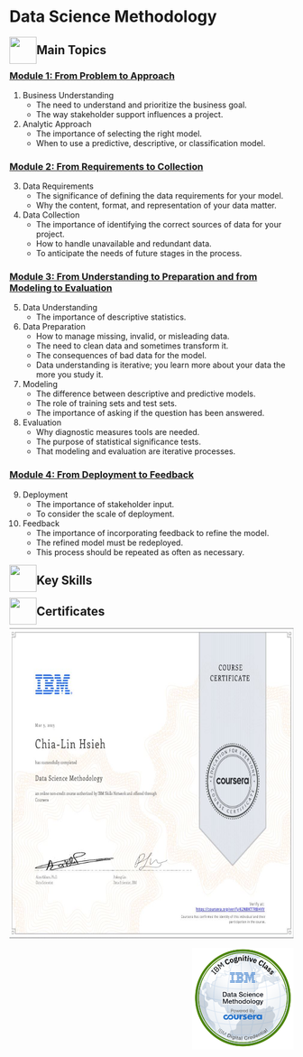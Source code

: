 # Data Science Methodology


<a href="url"><img src="https://user-images.githubusercontent.com/93101704/222638742-f320726e-c9e3-4d19-a293-73edda6c7932.png" align="left" height="48" width="48" ></a>
##  Main Topics 

  ### [Module 1: From Problem to Approach](https://github.com/ChiaLinz/IBM_Data_Science_Professional_Certificate/blob/main/03.%20%20Data%20Science%20Methodology/01.%20From-Problem-to-Approach.ipynb)
  1. Business Understanding
      * The need to understand and prioritize the business goal.
      * The way stakeholder support influences a project. 
   2.  Analytic Approach
       *	The importance of selecting the right model.
       *	When to use a predictive, descriptive, or classification model. 

   ### [Module 2: From Requirements to Collection](https://github.com/ChiaLinz/IBM_Data_Science_Professional_Certificate/blob/main/03.%20%20Data%20Science%20Methodology/02.%20From-Requirements-to-Collection.ipynb)
   3. Data Requirements
       *	The significance of defining the data requirements for your model.
       *	Why the content, format, and representation of your data matter. 
   4. Data Collection
       *	The importance of identifying the correct sources of data for your project.
       *	How to handle unavailable and redundant data.
       *	To anticipate the needs of future stages in the process.


   ### [Module 3: From Understanding to Preparation and from Modeling to Evaluation](https://github.com/ChiaLinz/IBM_Data_Science_Professional_Certificate/blob/main/03.%20%20Data%20Science%20Methodology/03.%20From-Understanding-to-Preparation.ipynb)
   5. Data Understanding
       *	The importance of descriptive statistics.
   6. Data Preparation
       *	How to manage missing, invalid, or misleading data.
       *	The need to clean data and sometimes transform it.
       *	The consequences of bad data for the model.
       *	Data understanding is iterative; you learn more about your data the more you study it. 
   7. Modeling
       *	The difference between descriptive and predictive models.
       *	The role of training sets and test sets.
       *	The importance of asking if the question has been answered.
   8. Evaluation
       *	Why diagnostic measures tools are needed.
       *	The purpose of statistical significance tests.
       * That modeling and evaluation are iterative processes.

   ### [Module 4: From Deployment to Feedback](https://github.com/ChiaLinz/IBM_Data_Science_Professional_Certificate/blob/main/03.%20%20Data%20Science%20Methodology/04.%20From-Modeling-to-Evaluation.ipynb)
   9. Deployment
       *	The importance of stakeholder input.
       *	To consider the scale of deployment.
   10. Feedback
       *	The importance of incorporating feedback to refine the model.
       *	The refined model must be redeployed.
       *	This process should be repeated as often as necessary.
    
    
 <a href="url"><img src="https://user-images.githubusercontent.com/93101704/222638910-af998087-8417-4102-be5b-6cf3c0945f51.png" align="left" height="48" width="48" ></a>
##  Key Skills 

<a href="url"><img src="https://user-images.githubusercontent.com/93101704/222639172-776dc817-d4a7-438b-bc7b-3b29c5d61f3a.png" align="left" height="48" width="48" ></a>   
 ##  Certificates 
 
   
  <a href="https://www.coursera.org/account/accomplishments/certificate/SYBL7VKHAR94"><img src="https://github.com/ChiaLinz/IBM_Data_Science_Professional_Certificate/blob/main/03.%20%20Data%20Science%20Methodology/IBM%20Certificate%2003%20Data%20Science%20Methodology.JPG" height="550" width="700" ></a>
  
   <a href="https://www.credly.com/badges/4e74c864-23f2-4470-9d00-f4a4f91ad093"><img src="https://github.com/ChiaLinz/IBM_Data_Science_Professional_Certificate/blob/main/03.%20%20Data%20Science%20Methodology/IBM%20Bedge%2003%20Data%20Science%20Methodology.png" align="right" height="180" width="180" ></a>   

